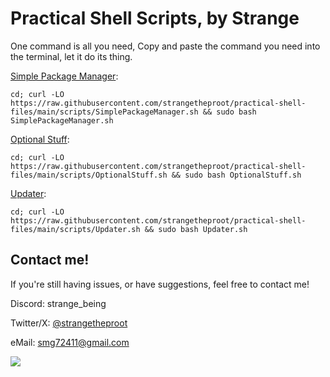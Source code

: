 # Practical Shell Scripts, by Strange
One command is all you need,
Copy and paste the command you need into the terminal, let it do its thing.

[Simple Package Manager](https://github.com/strangetheproot/practical-shell-files/blob/main/documentation/SimplePackageManagerHelp.md):

``````
cd; curl -LO https://raw.githubusercontent.com/strangetheproot/practical-shell-files/main/scripts/SimplePackageManager.sh && sudo bash SimplePackageManager.sh
``````

[Optional Stuff](https://github.com/strangetheproot/practical-shell-files/blob/main/documentation/OptionalStuffHelp.md):

``````
cd; curl -LO https://raw.githubusercontent.com/strangetheproot/practical-shell-files/main/scripts/OptionalStuff.sh && sudo bash OptionalStuff.sh
``````

[Updater](https://github.com/strangetheproot/practical-shell-files/blob/main/documentation/UpdaterScriptHelp.md):

``````
cd; curl -LO https://raw.githubusercontent.com/strangetheproot/practical-shell-files/main/scripts/Updater.sh && sudo bash Updater.sh
``````


## Contact me!
If you're still having issues, or have suggestions, feel free to contact me!

Discord: strange_being

Twitter/X: [@strangetheproot](https://twitter.com/strangetheproot)

eMail: smg72411@gmail.com

<img src=https://raw.githubusercontent.com/strangetheproot/practical-shell-files/main/assets/dance.gif>
